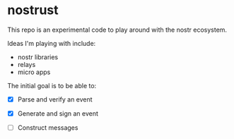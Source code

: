 # nostrust

This repo is an experimental code to play around with the nostr ecosystem.

Ideas I'm playing with include:

- nostr libraries
- relays
- micro apps

The initial goal is to be able to:

- [x] Parse and verify an event
- [x] Generate and sign an event
- [ ] Construct messages

